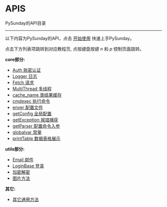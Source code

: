 # APIS

PySunday的API目录

---

以下内容为PySunday的API，点击 [开始使用] 快速上手PySunday。

点击下方列表项跳转到对应教程页, 点按键盘按键 *n* 和 *p* 控制页面跳转。

**core部分:**

- [Auth 账密认证](Auth.md)
- [Logger 日志](Logger.md)
- [Fetch 请求](Fetch.md)
- [MultiThread 多线程](MultiThread.md)
- [cache_name 类结果缓存](cache_name.md)
- [cmdexec 执行命令](cmdexec.md)
- [enver 配置文件](enver.md)
- [getConfig 全局配置](getConfig.md)
- [getException 报错捕获](getException.md)
- [getParser 配置命令入参](getParser.md)
- [globalvar 常量](globalvar.md)
- [printTable 数据表格展示](printTable.md)

**utils部分:**

- [Email 邮件](Email.md)
- [LoginBase 登录](LoginBase.md)
- [加密解密](cryptanalyst.md)
- [图片方法](image.md)

**其它:**

- [其它通用方法](common.md)

[开始使用]: ../getting-started.md
